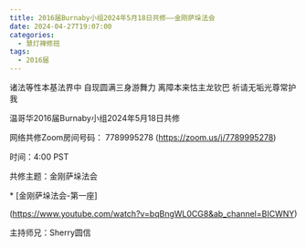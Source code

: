 ```yaml
---
title: 2016届Burnaby小组2024年5月18日共修——金刚萨垛法会
date: 2024-04-27T19:07:00
categories:
  - 慧灯禅修班
tags:
  - 2016届
---
```

诸法等性本基法界中 自现圆满三身游舞力 离障本来怙主龙钦巴 祈请无垢光尊常护我



温哥华2016届Burnaby小组2024年5月18日共修



网络共修Zoom房间号码： 7789995278 (<https://zoom.us/j/7789995278>)



时间：4:00 PST



共修主题：金刚萨垛法会

\* \[金刚萨垛法会-第一座]

(https://www.youtube.com/watch?v=bqBngWL0CG8&ab_channel=BICWNY)



主持师兄：Sherry圆信
